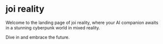 # joi reality

Welcome to the landing page of joi reality, where your AI companion awaits in a stunning cyberpunk world in mixed reality.

Dive in and embrace the future.
